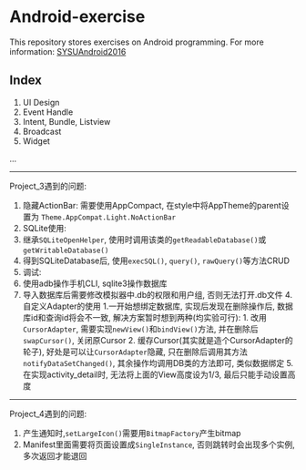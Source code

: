 # Android-exercise

This repository stores exercises on Android programming.
For more information: [SYSUAndroid2016](https://github.com/WideLee/SYSUAndroid2016)

## Index

1. UI Design
2. Event Handle
3. Intent, Bundle, Listview
4. Broadcast
5. Widget

...

---

Project_3遇到的问题:

1. 隐藏ActionBar: 需要使用AppCompact, 在style中将AppTheme的parent设置为 `Theme.AppCompat.Light.NoActionBar`
2. SQLite使用: 
  1. 继承`SQLiteOpenHelper`, 使用时调用该类的`getReadableDatabase()`或`getWritableDatabase()`
  2. 得到SQLiteDatabase后, 使用`execSQL()`, `query()`, `rawQuery()`等方法CRUD
3. 调试:
  1. 使用adb操作手机CLI, sqlite3操作数据库
  2. 导入数据库后需要修改模拟器中.db的权限和用户组, 否则无法打开.db文件
4.自定义Adapter的使用
  1.一开始想绑定数据库, 实现后发现在删除操作后, 数据库id和查询id将会不一致, 解决方案暂时想到两种(均实验可行):
    1. 改用`CursorAdapter`, 需要实现`newView()`和`bindView()`方法, 并在删除后`swapCursor()`, 关闭原Cursor
    2. 缓存Cursor(其实就是造个CursorAdapter的轮子), 好处是可以让`CursorAdapter`隐藏, 只在删除后调用其方法`notifyDataSetChanged()`, 其余操作均调用DB类的方法即可, 类似数据绑定
5.在实现activity_detail时, 无法将上面的View高度设为1/3, 最后只能手动设置高度

---

Project_4遇到的问题:

1. 产生通知时,`setLargeIcon()`需要用`BitmapFactory`产生bitmap
2. Manifest里面需要将页面设置成`SingleInstance`, 否则跳转时会出现多个实例, 多次返回才能退回
